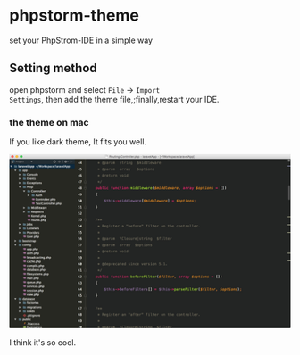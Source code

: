 # phpstorm-theme
set your PhpStrom-IDE in a simple way


## Setting method

open phpstorm and select <code>File</code> -> <code>Import Settings</code>, then add the theme file,;finally,restart your IDE.

### the theme on mac

If you like dark theme, It fits you well.

![](img/ABDF8308-3553-49A5-A75F-235C6B58E0B1.png)

I think it's so cool.


